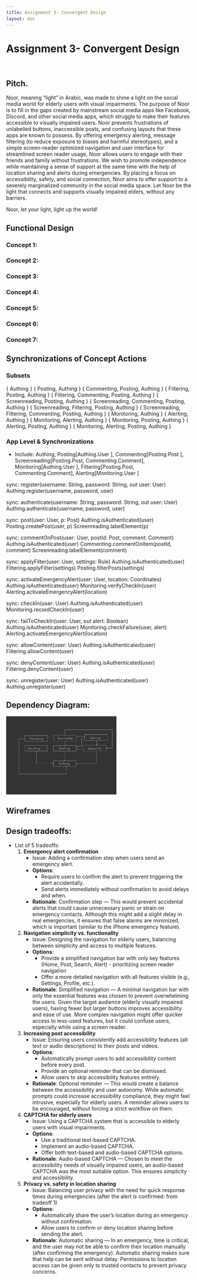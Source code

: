 ```yaml
---
title: Assignment 3- Convergent Design
layout: doc
---
```


# Assignment 3- Convergent Design
<br>

## Pitch.

Noor, meaning “light” in Arabic, was made to shine a light on the social media world for elderly users with visual impairments. The purpose of Noor is to fill in the gaps created by mainstream social media apps like Facebook, Discord, and other social media apps, which struggle to make their features accessible to visually impaired users. Noor prevents frustrations of unlabelled buttons, inaccessible posts, and confusing layouts that these apps are known to possess. By offering emergency alerting, message filtering (to reduce exposure to biases and harmful stereotypes), and a simple screen-reader optimized navigation and user interface for streamlined screen reader usage, Noor allows users to engage with their friends and family without frustrations. We wish to promote independence while maintaining a sense of support at the same time with the help of location sharing and alerts during emergencies. By placing a focus on accessibility, safety, and social connection, Noor aims to offer support to a severely marginalized community in the social media space. Let Noor be the light that connects and supports visually impaired elders, without any barriers. 

Noor, let your light, light up the world!
<br>

## Functional Design

### Concept 1:
### Concept 2:
### Concept 3:
### Concept 4:
### Concept 5:
### Concept 6:
### Concept 7:


## Synchronizations of Concept Actions

### Subsets
{ Authing }
{ Posting, Authing }
{ Commenting, Posting, Authing }
{ Filtering, Posting, Authing }
{ Filtering, Commenting, Posting, Authing }
{ Screenreading, Posting, Authing }
{ Screenreading, Commenting, Posting, Authing }
{ Screenreading, Filtering, Posting, Authing }
{ Screenreading, Filtering, Commenting, Posting, Authing }
{ Monitoring, Authing }
{ Alerting, Authing }
{ Monitoring, Alerting, Authing }
{ Monitoring, Posting, Authing }
{ Alerting, Posting, Authing }
{ Monitoring, Alerting, Posting, Authing }

### App Level & Synchronizations
- Include: Authing, Posting[Authing.User ], Commenting[Posting.Post ], Screenreading[Posting.Post, Commenting.Comment], Monitoring[Authing.User ], Filtering[Posting.Post, Commenting.Comment], Alerting[Monitoring.User ]

sync: register(username: String, password: String, out user: User)
Authing.register(username, password, user)

sync: authenticate(username: String, password: String, out user: User)
Authing.authenticate(username, password, user)

sync: post(user: User, p: Post)
Authing.isAuthenticated(user)
Posting.createPost(user, p)
Screenreading.labelElement(p)

sync: commentOnPost(user: User, postId: Post, comment: Comment)
Authing.isAuthenticated(user)
Commenting.commentOnItem(postId, comment)
Screenreading.labelElement(comment)

sync: applyFilter(user: User, settings: Rule)
Authing.isAuthenticated(user)
Filtering.applyFilter(settings)
Posting.filterPosts(settings)

sync: activateEmergencyAlert(user: User, location: Coordinates)
Authing.isAuthenticated(user)
Monitoring.verifyCheckIn(user)
Alerting.activateEmergencyAlert(location)

sync: checkIn(user: User)
Authing.isAuthenticated(user)
Monitoring.recordCheckIn(user)

sync: failToCheckIn(user: User, out alert: Boolean)
Authing.isAuthenticated(user)
Monitoring.checkFailure(user, alert)
Alerting.activateEmergencyAlert(location)

sync: allowContent(user: User)
Authing.isAuthenticated(user)
Filtering.allowContent(user)

sync: denyContent(user: User)
Authing.isAuthenticated(user)
Filtering.denyContent(user)

sync: unregister(user: User)
Authing.isAuthenticated(user)
Authing.unregister(user)

## Dependency Diagram:
<img src="./images/dependencyDiagram.jpg" alt="Dependency Diagram Example" width="300px">

## Wireframes

## Design tradeoffs:
- List of 5 tradeoffs:
    1. **Emergency alert confirmation**
        - Issue: Adding a confirmation step when users send an emergency alert.
        - **Options**:
            - Require users to confirm the alert to prevent triggering the alert accidentally.
            - Send alerts immediately without confirmation to avoid delays and when.
        - **Rationale**: Confirmation step — This would prevent accidental alerts that could cause unnecessary panic or strain on emergency contacts. Although this might add a slight delay in real emergencies, it ensures that false alarms are minimized, which is important (similar to the iPhone emergency feature).
    2. **Navigation simplicity vs. functionality**
        - Issue: Designing the navigation for elderly users, balancing between simplicity and access to multiple features.
        - **Options**:
            - Provide a simplified navigation bar with only key features (Home, Post, Search, Alert) - prioritizing screen reader navigation
            - Offer a more detailed navigation with all features visible (e.g., Settings, Profile, etc.).
        - **Rationale**: Simplified navigation — A minimal navigation bar with only the essential features was chosen to prevent overwhelming the users. Given the target audience (elderly visually impaired users), having fewer but larger buttons improves accessibility and ease of use. More complex navigation might offer quicker access to less-used features, but it could confuse users, especially while using a screen reader.
    3. **Increasing post accessibility**
        - Issue: Ensuring  users consistently add accessibility features (alt text or audio descriptions) to their posts and videos.
        - **Options**:
            - Automatically prompt users to add accessibility content before every post.
            - Provide an optional reminder that can be dismissed.
            - Allow users to skip accessibility features entirely.
        - **Rationale**: Optional reminder — This would create a balance between the accessibility and user autonomy. While automatic prompts could increase accessibility compliance, they might feel intrusive, especially for elderly users. A reminder allows users to be encouraged, without forcing a strict workflow on them.
    4. **CAPTCHA for elderly users**
        - Issue: Using a CAPTCHA system that is accessible to elderly users with visual impairments.
        - **Options**:
            - Use a traditional text-based CAPTCHA.
            - Implement an audio-based CAPTCHA.
            - Offer both text-based and audio-based CAPTCHA options.
        - **Rationale**: Audio-based CAPTCHA — Chosen to meet the accessibility needs of visually impaired users, an audio-based CAPTCHA was the most suitable option. This ensures simplicity and accessibility.
    5. **Privacy vs. safety in location sharing**
        - Issue: Balancing user privacy with the need for quick response times during emergencies (after the alert is confirmed: from tradeoff 1)
        - **Options**:
            - Automatically share the user’s location during an emergency without confirmation.
            - Allow users to confirm or deny location sharing before sending the alert.
        - **Rationale**: Automatic sharing — In an emergency, time is critical, and the user may not be able to confirm their location manually (after confirming the emergency). Automatic sharing makes sure that help can be sent without delay. Permissions to location access can be given only to trusted contacts to prevent privacy concerns.
<br>